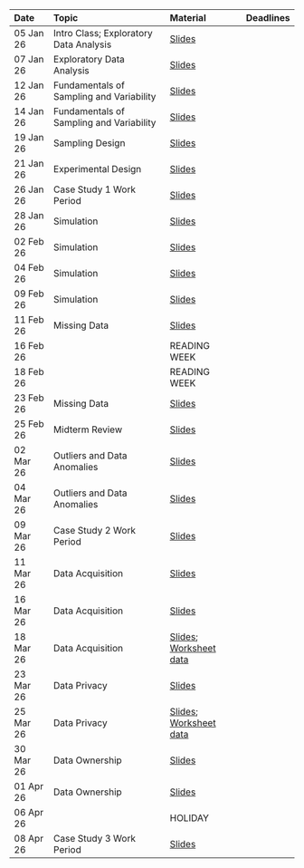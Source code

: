 |Date      |Topic |Material     |Deadlines |
|:---------|:-----|:------------|:---------|
|05 Jan 26 | Intro Class; Exploratory Data Analysis |[Slides]()   |          |
|07 Jan 26 | Exploratory Data Analysis |[Slides]()   |          |
|12 Jan 26 | Fundamentals of Sampling and Variability |[Slides]()   |          |
|14 Jan 26 | Fundamentals of Sampling and Variability     |[Slides]()   |          |
|19 Jan 26 | Sampling Design  |[Slides]()   |          |
|21 Jan 26 | Experimental Design  |[Slides]()   |          |
|26 Jan 26 | Case Study 1 Work Period  |[Slides]()   |          |
|28 Jan 26 | Simulation  |[Slides]()   |          |
|02 Feb 26 | Simulation |[Slides]()   |          |
|04 Feb 26 | Simulation  |[Slides]()   |          |
|09 Feb 26 | Simulation   |[Slides]()   |          |
|11 Feb 26 |Missing Data      |[Slides]()   |          |
|16 Feb 26 |      |READING WEEK |          |
|18 Feb 26 |     |READING WEEK |          |
|23 Feb 26 | Missing Data    |[Slides]()   |          |
|25 Feb 26 | Midterm Review     |[Slides]()   |          |
|02 Mar 26 | Outliers and Data Anomalies    |[Slides]()   |          |
|04 Mar 26 | Outliers and Data Anomalies    |[Slides]()   |          |
|09 Mar 26 | Case Study 2 Work Period       |[Slides]()   |          |
|11 Mar 26 | Data Acquisition     |[Slides]()   |          |
|16 Mar 26 | Data Acquisition     |[Slides]()   |          |
|18 Mar 26 | Data Acquisition      |[Slides](); [Worksheet data](data/currency-data.html)  |      |
|23 Mar 26 | Data Privacy     |[Slides]()   |          |
|25 Mar 26 | Data Privacy    |[Slides](); [Worksheet data](data/web-data.html)     |       |
|30 Mar 26 |  Data Ownership    |[Slides]()   |          |
|01 Apr 26 |  Data Ownership    |[Slides]()   |          |
|06 Apr 26 |      |HOLIDAY      |          |
|08 Apr 26 | Case Study 3 Work Period     |[Slides]()   |          |
